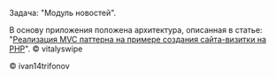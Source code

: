 ﻿<p>Задача: "Модуль новостей".</p>
<p>В основу приложения положена архитектура, описанная в статье: "<a href="http://habrahabr.ru/post/150267/">Реализация MVC паттерна на примере создания сайта-визитки на PHP</a>". &copy; vitalyswipe</p>
<p>&copy; ivan14trifonov</p>
